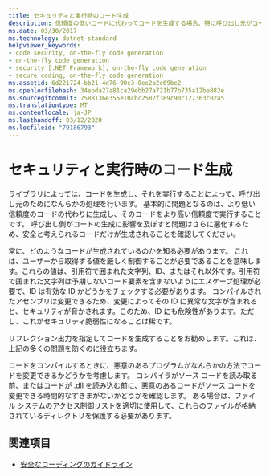```yaml
---
title: セキュリティと実行時のコード生成
description: 信頼度の低いコードに代わってコードを生成する場合、特に呼び出し元がコード生成に影響を与える可能性がある場合は、セキュリティ上の問題になります。
ms.date: 03/30/2017
ms.technology: dotnet-standard
helpviewer_keywords:
- code security, on-the-fly code generation
- on-the-fly code generation
- security [.NET Framework], on-the-fly code generation
- secure coding, on-the-fly code generation
ms.assetid: 6d221724-bb21-4d76-90c3-0ee2a2e69be2
ms.openlocfilehash: 34ebda27a81ca29ebb27a721b77b735a12be882e
ms.sourcegitcommit: 7588136e355e10cbc2582f389c90c127363c02a5
ms.translationtype: MT
ms.contentlocale: ja-JP
ms.lasthandoff: 03/12/2020
ms.locfileid: "79186793"
---
```

# <a name="security-and-on-the-fly-code-generation"></a>セキュリティと実行時のコード生成
ライブラリによっては、コードを生成し、それを実行することによって、呼び出し元のためになんらかの処理を行います。 基本的に問題となるのは、より低い信頼度のコードの代わりに生成し、そのコードをより高い信頼度で実行することです。 呼び出し側がコードの生成に影響を及ぼすと問題はさらに悪化するため、安全と考えられるコードだけが生成されることを確認してください。  
  
 常に、どのようなコードが生成されているのかを知る必要があります。 これは、ユーザーから取得する値を厳しく制御することが必要であることを意味します。これらの値は、引用符で囲まれた文字列、ID、またはそれ以外です。引用符で囲まれた文字列は予期しないコード要素を含まないようにエスケープ処理が必要で、ID は有効な ID かどうかをチェックする必要があります。 コンパイルされたアセンブリは変更できるため、変更によってその ID に異常な文字が含まれると、セキュリティが脅かされます。このため、ID にも危険性があります。ただし、これがセキュリティ脆弱性になることは稀です。  
  
 リフレクション出力を指定してコードを生成することをお勧めします。これは、上記の多くの問題を防ぐのに役立ちます。  
  
 コードをコンパイルするときに、悪意のあるプログラムがなんらかの方法でコードを変更できるかどうかを考慮します。 コンパイラがソース コードを読み取る前、またはコードが .dll を読み込む前に、悪意のあるコードがソース コードを変更できる時間的なすきまがないかどうかを確認します。 ある場合は、ファイル システムのアクセス制御リストを適切に使用して、これらのファイルが格納されているディレクトリを保護する必要があります。  
  
## <a name="see-also"></a>関連項目

- [安全なコーディングのガイドライン](../../../docs/standard/security/secure-coding-guidelines.md)
